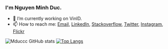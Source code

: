 ### I'm Nguyen Minh Duc.

- 🔭 I’m currently working on VinID.
- 📫 How to reach me: [Email](mailto:mducc1412@gmail.com), [LinkedIn](https://www.linkedin.com/in/mducc/), [Stackoverflow](https://stackoverflow.com/users/9273266/mducc), [Twitter](https://twitter.com/ducchipi), [Instagram](https://www.instagram.com/m_ducc/), [Flickr](https://www.flickr.com/photos/192170319@N06/)

![Mduccc GitHub stats](https://github-readme-stats.vercel.app/api?username=mduccc&count_private=true&show_icons=true&hide_border=true&theme=dark&include_all_commits=true) [![Top Langs](https://github-readme-stats.vercel.app/api/top-langs/?username=mduccc&hide=html,css&show_icons=true&hide_border=true&theme=dark)](https://github.com/anuraghazra/github-readme-stats)

